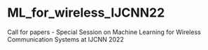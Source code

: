 # ML_for_wireless_IJCNN22
Call for papers - Special Session on Machine Learning for Wireless Communication Systems at IJCNN 2022

